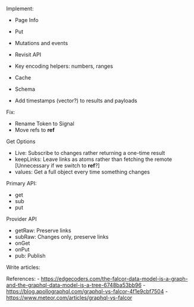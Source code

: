 Implement:
- Page Info
- Put
- Mutations and events
- Revisit API
- Key encoding helpers: numbers, ranges
- Cache
- Schema

- Add timestamps (vector?) to results and payloads

Fix:
- Rename Token to Signal
- Move refs to __ref__


Get Options
- Live: Subscribe to changes rather returning a one-time result
- keepLinks: Leave links as atoms rather than fetching the remote
  [Unnecessary if we switch to __ref__?]
- values: Get a full object every time something changes


Primary API:
- get
- sub
- put


Provider API

- getRaw: Preserve links
- subRaw: Changes only, preserve links
- onGet
- onPut
- pub: Publish


Write articles:

  References:
    - https://edgecoders.com/the-falcor-data-model-is-a-graph-and-the-graphql-data-model-is-a-tree-6748ba53bb96
    - https://blog.apollographql.com/graphql-vs-falcor-4f1e9cbf7504
    - https://www.meteor.com/articles/graphql-vs-falcor
